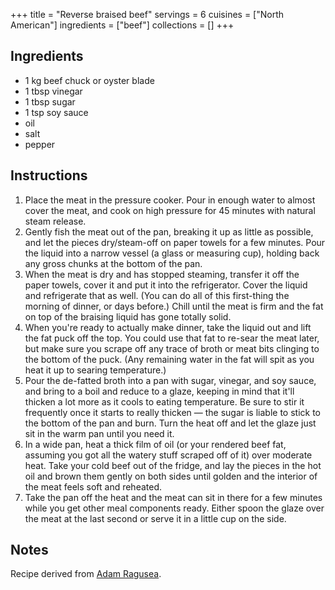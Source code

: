 +++
title = "Reverse braised beef"
servings = 6
cuisines = ["North American"]
ingredients = ["beef"]
collections = []
+++

## Ingredients

- 1 kg beef chuck or oyster blade
- 1 tbsp vinegar
- 1 tbsp sugar
- 1 tsp soy sauce
- oil
- salt
- pepper

## Instructions

1. Place the meat in the pressure cooker. Pour in enough water to almost cover the meat, and cook on high pressure for 45 minutes with natural steam release.
2. Gently fish the meat out of the pan, breaking it up as little as possible, and let the pieces dry/steam-off on paper towels for a few minutes. Pour the liquid into a narrow vessel (a glass or measuring cup), holding back any gross chunks at the bottom of the pan.
3. When the meat is dry and has stopped steaming, transfer it off the paper towels, cover it and put it into the refrigerator. Cover the liquid and refrigerate that as well. (You can do all of this first-thing the morning of dinner, or days before.) Chill until the meat is firm and the fat on top of the braising liquid has gone totally solid.
4. When you're ready to actually make dinner, take the liquid out and lift the fat puck off the top. You could use that fat to re-sear the meat later, but make sure you scrape off any trace of broth or meat bits clinging to the bottom of the puck. (Any remaining water in the fat will spit as you heat it up to searing temperature.)
5. Pour the de-fatted broth into a pan with sugar, vinegar, and soy sauce, and bring to a boil and reduce to a glaze, keeping in mind that it'll thicken a lot more as it cools to eating temperature. Be sure to stir it frequently once it starts to really thicken — the sugar is liable to stick to the bottom of the pan and burn. Turn the heat off and let the glaze just sit in the warm pan until you need it.
6. In a wide pan, heat a thick film of oil (or your rendered beef fat, assuming you got all the watery stuff scraped off of it) over moderate heat. Take your cold beef out of the fridge, and lay the pieces in the hot oil and brown them gently on both sides until golden and the interior of the meat feels soft and reheated.
7. Take the pan off the heat and the meat can sit in there for a few minutes while you get other meal components ready. Either spoon the glaze over the meat at the last second or serve it in a little cup on the side.

## Notes

Recipe derived from [Adam Ragusea](https://www.youtube.com/watch?v=ioGbDtIyq-Q).
